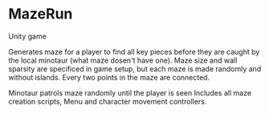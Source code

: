 # MazeRun
Unity game

Generates maze for a player to find all key pieces before they are caught by the local minotaur (what maze dosen't have one).
Maze size and wall sparsity are specificed in game setup, but each maze is made randomly and without islands. Every two points in the maze are connected.

Minotaur patrols maze randomly until the player is seen
Includes all maze creation scripts, Menu and character movement controllers.
